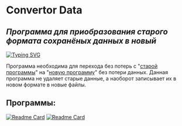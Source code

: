 [dill]: <https://github.com/joemccann/dillinger>
[git-repo-url]: <https://github.com/joemccann/dillinger.git>
[john gruber]: <http://daringfireball.net>
[df1]: <http://daringfireball.net/projects/markdown/>
[markdown-it]: <https://github.com/markdown-it/markdown-it>
[Ace Editor]: <http://ace.ajax.org>
[node.js]: <http://nodejs.org>
[Twitter Bootstrap]: <http://twitter.github.com/bootstrap/>
[jQuery]: <http://jquery.com>
[@tjholowaychuk]: <http://twitter.com/tjholowaychuk>
[express]: <http://expressjs.com>
[AngularJS]: <http://angularjs.org>
[Gulp]: <http://gulpjs.com>

[PlDb]: <https://github.com/joemccann/dillinger/tree/master/plugins/dropbox/README.md>
[PlGh]: <https://github.com/joemccann/dillinger/tree/master/plugins/github/README.md>
[PlGd]: <https://github.com/joemccann/dillinger/tree/master/plugins/googledrive/README.md>
[PlOd]: <https://github.com/joemccann/dillinger/tree/master/plugins/onedrive/README.md>
[PlMe]: <https://github.com/joemccann/dillinger/tree/master/plugins/medium/README.md>
[PlGa]: <https://github.com/RahulHP/dillinger/blob/master/plugins/googleanalytics/README.md>

# Convertor Data
## _Программа для приобразования старого формата сохранёных данных в новый_

[![Typing SVG](https://readme-typing-svg.herokuapp.com?color=%2336BCF7&lines=Автор:+Владимир+Мирошниченко)](https://git.io/typing-svg)

Программа необходима для перехода без потерь с "[старой программы](https://github.com/M-i-r-o-17/survey)" на "[новую программу](https://github.com/M-i-r-o-17/ReviewsInTheDiningRoom)" без потери данных.
Данная программа не удаляет старые данные, а наоборот записывает их в новом формате в новые файлы.

## Программы:
[![Readme Card](https://github-readme-stats.vercel.app/api/pin/?username=M-i-r-o-17&repo=ConverterData)](https://github.com/M-i-r-o-17/ConverterData)
[![Readme Card](https://github-readme-stats.vercel.app/api/pin/?username=M-i-r-o-17&repo=survey)](https://github.com/M-i-r-o-17/survey)


